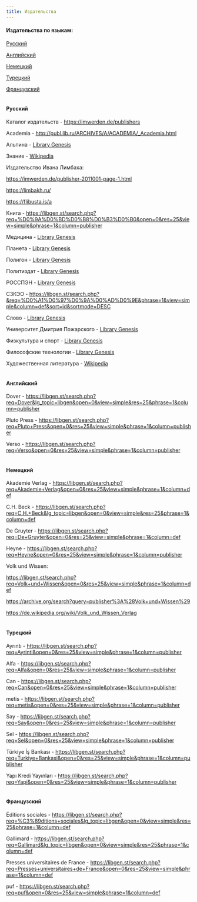 ```yaml
---
title: Издательства
---
```


#### Издательства по языкам:

[Русский](#russian)

[Английский](#english)

[Немецкий](#german)

[Турецкий](#turkish)

[Французский](#french)
<br><br>

<a id="russian"></a>
#### Русский

Каталог издательств - <https://imwerden.de/publishers>

Academia - <http://publ.lib.ru/ARCHIVES/A/ACADEMIA/_Academia.html>

Альпина - [Library Genesis](https://libgen.st/search.php?&req=%D0%90%D0%BB%D1%8C%D0%BF%D0%B8%D0%BD%D0%B0&phrase=1&view=simple&column=publisher&sort=year&sortmode=DESC)

Знание - [Wikipedia](https://ru.wikipedia.org/wiki/%D0%97%D0%BD%D0%B0%D0%BD%D0%B8%D0%B5_(%D0%B8%D0%B7%D0%B4%D0%B0%D1%82%D0%B5%D0%BB%D1%8C%D1%81%D1%82%D0%B2%D0%BE,_%D0%9C%D0%BE%D1%81%D0%BA%D0%B2%D0%B0))

Издательство Ивана Лимбаха:

<https://imwerden.de/publisher-2011001-page-1.html>

<https://limbakh.ru/>

<https://flibusta.is/a>

Книга - <https://libgen.st/search.php?req=%D0%9A%D0%BD%D0%B8%D0%B3%D0%B0&open=0&res=25&view=simple&phrase=1&column=publisher>

Медицина - [Library Genesis](https://libgen.st/search.php?req=%D0%BC%D0%B5%D0%B4%D0%B8%D1%86%D0%B8%D0%BD%D0%B0&open=0&res=25&view=simple&phrase=1&column=publisher)

Планета - [Library Genesis](https://libgen.st/search.php?&req=%D0%9F%D0%BB%D0%B0%D0%BD%D0%B5%D1%82%D0%B0&phrase=1&view=simple&column=publisher&sort=year&sortmode=DESC&page=18)

Полигон - [Library Genesis](https://libgen.st/search.php?req=%D0%BF%D0%BE%D0%BB%D0%B8%D0%B3%D0%BE%D0%BD&lg_topic=libgen&open=0&view=simple&res=25&phrase=1&column=publisher)

Политиздат - [Library Genesis](https://libgen.st/search.php?req=%D0%BF%D0%BE%D0%BB%D0%B8%D1%82%D0%B8%D0%B7%D0%B4%D0%B0%D1%82&lg_topic=libgen&open=0&view=simple&res=25&phrase=1&column=def)

РОССПЭН - [Library Genesis](https://libgen.st/search.php?req=%D0%A0%D0%9E%D0%A1%D0%A1%D0%9F%D0%AD%D0%9D&lg_topic=libgen&open=0&view=simple&res=25&phrase=1&column=def)

СЗКЭО - <https://libgen.st/search.php?&req=%D0%A1%D0%97%D0%9A%D0%AD%D0%9E&phrase=1&view=simple&column=def&sort=id&sortmode=DESC>

Слово - [Library Genesis](https://libgen.st/search.php?&req=%D0%A1%D0%BB%D0%BE%D0%B2%D0%BE&phrase=1&view=simple&column=publisher&sort=year&sortmode=DESC)

Университет Дмитрия Пожарского - [Library Genesis](https://libgen.st/search.php?req=%D0%A3%D0%BD%D0%B8%D0%B2%D0%B5%D1%80%D1%81%D0%B8%D1%82%D0%B5%D1%82+%D0%94%D0%BC%D0%B8%D1%82%D1%80%D0%B8%D1%8F+%D0%9F%D0%BE%D0%B6%D0%B0%D1%80%D1%81%D0%BA%D0%BE%D0%B3%D0%BE&open=0&res=25&view=simple&phrase=1&column=def)

Физкультура и спорт - [Library Genesis](https://libgen.st/search.php?req=%D0%A4%D0%B8%D0%B7%D0%BA%D1%83%D0%BB%D1%8C%D1%82%D1%83%D1%80%D0%B0+%D0%B8+%D1%81%D0%BF%D0%BE%D1%80%D1%82&lg_topic=libgen&open=0&view=simple&res=25&phrase=1&column=publisher)

Философские технологии - [Library Genesis](https://libgen.st/search.php?&req=%D0%A4%D0%B8%D0%BB%D0%BE%D1%81%D0%BE%D1%84%D1%81%D0%BA%D0%B8%D0%B5+%D1%82%D0%B5%D1%85%D0%BD%D0%BE%D0%BB%D0%BE%D0%B3%D0%B8%D0%B8&phrase=1&view=simple&column=series&sort=year&sortmode=DESC)

Художественная литература - [Wikipedia](https://ru.wikipedia.org/wiki/%D0%A5%D1%83%D0%B4%D0%BE%D0%B6%D0%B5%D1%81%D1%82%D0%B2%D0%B5%D0%BD%D0%BD%D0%B0%D1%8F_%D0%BB%D0%B8%D1%82%D0%B5%D1%80%D0%B0%D1%82%D1%83%D1%80%D0%B0_(%D0%B8%D0%B7%D0%B4%D0%B0%D1%82%D0%B5%D0%BB%D1%8C%D1%81%D1%82%D0%B2%D0%BE))
<br><br>

<a id="english"></a>
#### Английский

Dover - <https://libgen.st/search.php?req=Dover&lg_topic=libgen&open=0&view=simple&res=25&phrase=1&column=publisher>

Pluto Press - <https://libgen.st/search.php?req=Pluto+Press&open=0&res=25&view=simple&phrase=1&column=publisher>

Verso - <https://libgen.st/search.php?req=Verso&open=0&res=25&view=simple&phrase=1&column=publisher>
<br><br>

<a id="german"></a>
#### Немецкий

Akademie Verlag - <https://libgen.st/search.php?req=Akademie+Verlag&open=0&res=25&view=simple&phrase=1&column=def>

C.H. Beck - <https://libgen.st/search.php?req=C.H.+Beck&lg_topic=libgen&open=0&view=simple&res=25&phrase=1&column=def>

De Gruyter - <https://libgen.st/search.php?req=De+Gruyter&open=0&res=25&view=simple&phrase=1&column=def>

Heyne - <https://libgen.st/search.php?req=Heyne&open=0&res=25&view=simple&phrase=1&column=publisher>

Volk und Wissen:

<https://libgen.st/search.php?req=Volk+und+Wissen&open=0&res=25&view=simple&phrase=1&column=def>

<https://archive.org/search?query=publisher%3A%28Volk+und+Wissen%29>

<https://de.wikipedia.org/wiki/Volk_und_Wissen_Verlag>
<br><br>

<a id="turkish"></a>
#### Турецкий

Ayrıntı - <https://libgen.st/search.php?req=Ayrinti&open=0&res=25&view=simple&phrase=1&column=publisher>

Alfa - <https://libgen.st/search.php?req=Alfa&open=0&res=25&view=simple&phrase=1&column=publisher>

Can - <https://libgen.st/search.php?req=Can&open=0&res=25&view=simple&phrase=1&column=publisher>

metis - <https://libgen.st/search.php?req=metis&open=0&res=25&view=simple&phrase=1&column=publisher>

Say - <https://libgen.st/search.php?req=Say&open=0&res=25&view=simple&phrase=1&column=publisher>

Sel - <https://libgen.st/search.php?req=Sel&open=0&res=25&view=simple&phrase=1&column=publisher>

Türkiye İş Bankası - <https://libgen.st/search.php?req=Turkiye+Bankasi&open=0&res=25&view=simple&phrase=1&column=publisher>

Yapı Kredi Yayınları - <https://libgen.st/search.php?req=Yapi&open=0&res=25&view=simple&phrase=1&column=publisher>
<br><br>

<a id="french"></a>
#### Французский

Éditions sociales - <https://libgen.st/search.php?req=%C3%89ditions+sociales&lg_topic=libgen&open=0&view=simple&res=25&phrase=1&column=def>

Gallimard - <https://libgen.st/search.php?req=Gallimard&lg_topic=libgen&open=0&view=simple&res=25&phrase=1&column=def>

Presses universitaires de France - <https://libgen.st/search.php?req=Presses+universitaires+de+France&open=0&res=25&view=simple&phrase=1&column=def>

puf - <https://libgen.st/search.php?req=puf&open=0&res=25&view=simple&phrase=1&column=def>